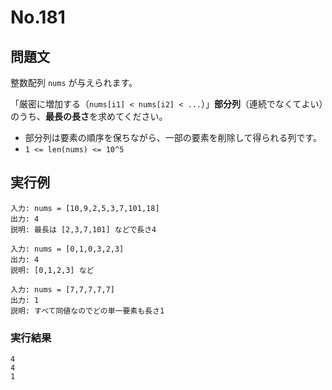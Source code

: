 # No.181

## 問題文

整数配列 `nums` が与えられます。

「厳密に増加する（`nums[i1] < nums[i2] < ...`）」**部分列**（連続でなくてよい）のうち、**最長の長さ**を求めてください。

* 部分列は要素の順序を保ちながら、一部の要素を削除して得られる列です。
* `1 <= len(nums) <= 10^5`

## 実行例

```
入力: nums = [10,9,2,5,3,7,101,18]
出力: 4
説明: 最長は [2,3,7,101] などで長さ4

入力: nums = [0,1,0,3,2,3]
出力: 4
説明: [0,1,2,3] など

入力: nums = [7,7,7,7,7]
出力: 1
説明: すべて同値なのでどの単一要素も長さ1
```

### 実行結果

```
4
4
1
```
